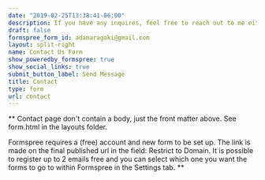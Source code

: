 ```yaml
---
date: "2019-02-25T13:38:41-06:00"
description: If you have any inquires, feel free to reach out to me either by my social networks or by filling in the form here!
draft: false
formspree_form_id: adamaragaki@gmail.com
layout: split-right
name: Contact Us Form
show_poweredby_formspree: true
show_social_links: true
submit_button_label: Send Message
title: Contact
type: form
url: contact
---
```


** Contact page don't contain a body, just the front matter above.
See form.html in the layouts folder.

Formspree requires a (free) account and new form to be set up. The link is made on the final published url in the field: Restrict to Domain. It is possible to register up to 2 emails free and you can select which one you want the forms to go to within Formspree in the Settings tab.
**
